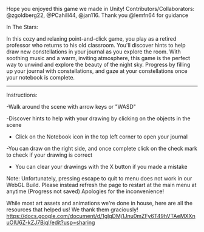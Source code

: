 Hope you enjoyed this game we made in Unity!
Contributors/Collaborators: @zgoldberg22, @PCahill44, @jan116.
Thank you @lemfn64 for guidance

In The Stars:

In this cozy and relaxing point-and-click game, you play as a retired professor who returns to his old classroom. You'll discover hints to help draw new constellations in your journal as you explore the room. With soothing music and a warm, inviting atmosphere, this game is the perfect way to unwind and explore the beauty of the night sky. Progress by filling up your journal with constellations, and gaze at your constellations once your notebook is complete.

---------------------------------------------------------------------------------------------------

Instructions: 

-Walk around the scene with arrow keys or "WASD"

-Discover hints to help with your drawing by clicking on the objects in the scene

- Click on the Notebook icon in the top left corner to open your journal

-You can draw on the right side, and once complete click on the check mark to check if your drawing is correct

- You can clear your drawings with the X button if you made a mistake

Note: Unfortunately, pressing escape to quit to menu does not work in our WebGL Build. Please instead refresh the page to restart at the main menu at anytime (Progress not saved) Apologies for the inconvenience!

While most art assets and animations we're done in house, here are all the resources that helped us! We thank them graciously! 
https://docs.google.com/document/d/1glgDMj1Jnu0mZFy6T49hVTAeMXXnuOIU6Z-kZJ7BjqI/edit?usp=sharing
